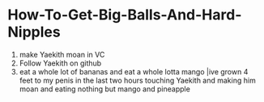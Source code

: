 # How-To-Get-Big-Balls-And-Hard-Nipples
1. make Yaekith moan in VC
2. Follow Yaekith on github
3. eat a whole lot of bananas and eat a whole lotta mango
|ive grown 4 feet to my penis in the last two hours touching Yaekith and making him moan and eating nothing but mango and pineapple
